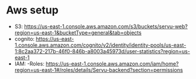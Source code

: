 # Aws setup

- S3: https://us-east-1.console.aws.amazon.com/s3/buckets/servu-web?region=us-east-1&bucketType=general&tab=objects
- cognito: https://us-east-1.console.aws.amazon.com/cognito/v2/identity/identity-pools/us-east-1:8c2aa372-217b-46f0-846b-a8003a45973d/user-statistics?region=us-east-1
- IAM: 
    -Roles: https://us-east-1.console.aws.amazon.com/iam/home?region=us-east-1#/roles/details/Servu-backend?section=permissions